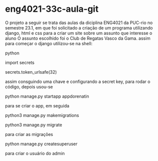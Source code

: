 # eng4021-33c-aula-git
O projeto a seguir se trata das aulas da diciplina ENG4021 da PUC-rio no semestre 23.1, em que foi solicitado a criação de um programa utilizando django, html e css para a criar um site sobre um assunto que interesse o aluno 
O assunto escolhido foi o Club de Regatas Vasco da Gama.
assim para começar o django utilizou-se na shell:

  python
  
  import secrets
  
  secrets.token_urlsafe(32)
  
assim consguindo uma chave e configurando a secret key, para rodar o código, depois usou-se

  python manage.py startapp appdorenatin
  
para se criar o app, em seguida

  python3 manage.py makemigrations
  
  python3 manage.py migrate
  
para criar as migrações

  python manage.py createsuperuser
  
para criar o usuário do admin

  

